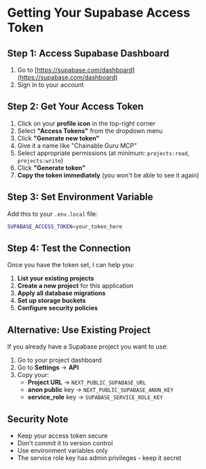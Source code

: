 # Getting Your Supabase Access Token

## Step 1: Access Supabase Dashboard

1. Go to [https://supabase.com/dashboard](https://supabase.com/dashboard)
2. Sign in to your account

## Step 2: Get Your Access Token

1. Click on your **profile icon** in the top-right corner
2. Select **"Access Tokens"** from the dropdown menu
3. Click **"Generate new token"**
4. Give it a name like "Chainable Guru MCP"
5. Select appropriate permissions (at minimum: `projects:read`, `projects:write`)
6. Click **"Generate token"**
7. **Copy the token immediately** (you won't be able to see it again)

## Step 3: Set Environment Variable

Add this to your `.env.local` file:

```bash
SUPABASE_ACCESS_TOKEN=your_token_here
```

## Step 4: Test the Connection

Once you have the token set, I can help you:

1. **List your existing projects**
2. **Create a new project** for this application
3. **Apply all database migrations**
4. **Set up storage buckets**
5. **Configure security policies**

## Alternative: Use Existing Project

If you already have a Supabase project you want to use:

1. Go to your project dashboard
2. Go to **Settings** → **API**
3. Copy your:
   - **Project URL** → `NEXT_PUBLIC_SUPABASE_URL`
   - **anon public** key → `NEXT_PUBLIC_SUPABASE_ANON_KEY`
   - **service_role** key → `SUPABASE_SERVICE_ROLE_KEY`

## Security Note

- Keep your access token secure
- Don't commit it to version control
- Use environment variables only
- The service role key has admin privileges - keep it secret
